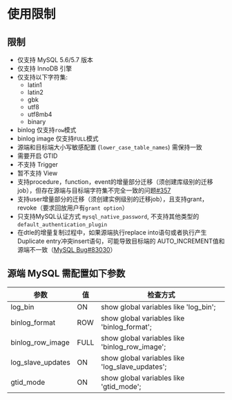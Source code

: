 # 使用限制

## 限制

* 仅支持 MySQL 5.6/5.7 版本
* 仅支持 InnoDB 引擎
* 仅支持以下字符集:
  * latin1
  * latin2
  * gbk
  * utf8
  * utf8mb4
  * binary
* binlog 仅支持`row`模式
* binlog image 仅支持`FULL`模式
* 源端和目标端大小写敏感配置 \(`lower_case_table_names`\) 需保持一致 
* 需要开启 GTID
* 不支持 Trigger
* 暂不支持 View
* 支持procedure，function，event的增量部分迁移（须创建库级别的迁移job），但存在源端与目标端字符集不完全一致的问题[\#357](https://github.com/actiontech/dtle/issues/357)
* 支持user增量部分的迁移（须创建实例级别的迁移job），且支持grant，revoke（要求回放用户有`grant option`）
* 只支持MySQL认证方式 `mysql_native_password`, 不支持其他类型的`default_authentication_plugin`
* 在dtle的增量复制过程中，如果源端执行replace into语句或者执行产生Duplicate entry冲突insert语句，可能导致目标端的 AUTO\_INCREMENT值和源端不一致（[MySQL Bug\#83030](https://bugs.mysql.com/bug.php?id=83030&tdsourcetag=s_pctim_aiomsg)）

## 源端 MySQL 需配置如下参数

| 参数 | 值 | 检查方式 |
| --- | --- | --- |
| log\_bin | ON | show global variables like 'log\_bin'; |
| binlog\_format | ROW | show global variables like 'binlog\_format'; |
| binlog\_row\_image | FULL | show global variables like 'binlog\_row\_image'; |
| log\_slave\_updates | ON | show global variables like 'log\_slave\_updates'; |
| gtid\_mode | ON | show global variables like 'gtid\_mode'; |



